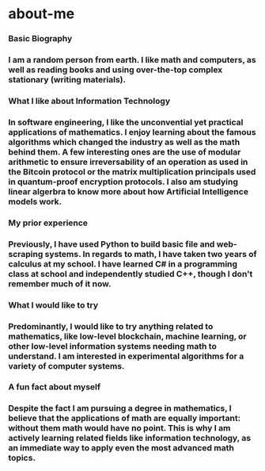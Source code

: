 # about-me


<h3> Basic Biography <h3/>

I am a random person from earth. I like math and computers, as well as reading books and using over-the-top complex stationary (writing materials).

<h3> What I like about Information Technology<h3/>

In software engineering, I like the unconvential yet practical applications of mathematics.  I enjoy learning about the famous algorithms which changed the industry as well as the math behind them. A few interesting ones are the use of modular arithmetic to ensure irreversability of an operation as used in the Bitcoin protocol or the matrix multiplication principals used in quantum-proof encryption protocols.  I also am studying linear algerbra to know more about how Artificial Intelligence models work.

<h3>My prior experience <h3/>

Previously, I have used Python to build basic file and web-scraping systems.  In regards to math, I have taken two years of calculus at my school.  I have learned C# in a programming class at school and independently studied C++, though I don't remember much of it now.

<h3>What I would like to try<h3/>

Predominantly, I would like to try anything related to mathematics, like low-level blockchain, machine learning, or other low-level information systems needing math to understand. I am interested in experimental algorithms for a variety of computer systems.

<h3>A fun fact about myself<h3/>

Despite the fact I am pursuing a degree in mathematics, I believe that the applications of math are equally important: without them math would have no point. This is why I am actively learning related fields like information technology, as an immediate way to apply even the most advanced math topics.
